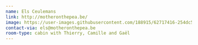```yaml
---
name: Els Ceulemans
link: http://motheronthepea.be/
image: https://user-images.githubusercontent.com/188915/62717416-254dc500-ba04-11e9-8f8e-fa9238f6bba4.jpeg
contact-via: els@motheronthepea.be
room-type: cabin with Thierry, Camille and Gaël
---
```




